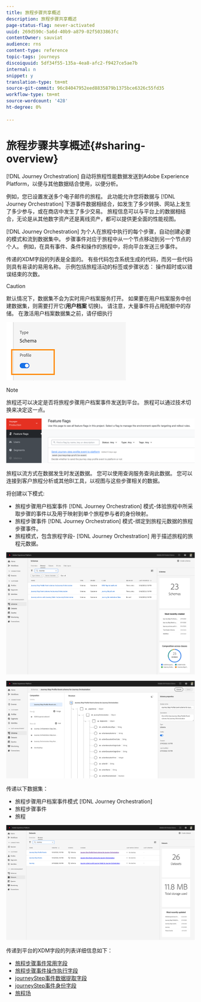 ```yaml
---
title: 旅程步骤共享概述
description: 旅程步骤共享概述
page-status-flag: never-activated
uuid: 269d590c-5a6d-40b9-a879-02f5033863fc
contentOwner: sauviat
audience: rns
content-type: reference
topic-tags: journeys
discoiquuid: 5df34f55-135a-4ea8-afc2-f9427ce5ae7b
internal: n
snippet: y
translation-type: tm+mt
source-git-commit: 96c84047952eed8835879b1375bce6326c55fd35
workflow-type: tm+mt
source-wordcount: '428'
ht-degree: 0%

---
```



# 旅程步骤共享概述{#sharing-overview}

[!DNL Journey Orchestration] 自动将旅程性能数据发送到Adobe Experience Platform，以便与其他数据结合使用，以便分析。

例如，您已设置发送多个电子邮件的旅程。 此功能允许您将数据与 [!DNL Journey Orchestration] 下游事件数据相结合，如发生了多少转换、网站上发生了多少参与，或在商店中发生了多少交易。 旅程信息可以与平台上的数据相结合，无论是从其他数字资产还是离线资产，都可以提供更全面的性能视图。

[!DNL Journey Orchestration] 为个人在旅程中执行的每个步骤，自动创建必要的模式和流到数据集中。 步骤事件对应于旅程中从一个节点移动到另一个节点的个人。 例如，在具有事件、条件和操作的旅程中，将向平台发送三步事件。

传递的XDM字段的列表是全面的。 有些代码包含系统生成的代码，而另一些代码则具有易读的易用名称。 示例包括旅程活动的标签或步骤状态： 操作超时或以错误结束的次数。

>[!CAUTION]
>
>默认情况下，数据集不会为实时用户档案服务打开。 如果要在用户档案服务中创建数据集，则需要打开它(**用户档案** 切换)。 请注意，大量事件将占用配额中的存储。 在激活用户档案数据集之前，请仔细执行
>
>![](../assets/sharing4.png)

>[!NOTE]
>
>旅程还可以决定是否将旅程步骤用户档案事件发送到平台。 旅程可以通过技术切换来决定这一点。
>
>![](../assets/techtoggle.png)

旅程以流方式在数据发生时发送数据。 您可以使用查询服务查询此数据。 您可以连接到客户旅程分析或其他BI工具，以视图与这些步骤相关的数据。

将创建以下模式:

* 旅程步骤用户档案事件 [!DNL Journey Orchestration] 模式-体验旅程中所采取步骤的事件以及用于映射到单个旅程参与者的身份映射。
* 旅程步骤事件 [!DNL Journey Orchestration] 模式-绑定到旅程元数据的旅程步骤事件。
* 旅程模式，包含旅程字段- [!DNL Journey Orchestration] 用于描述旅程的旅程元数据。

![](../assets/sharing1.png)

![](../assets/sharing2.png)

传递以下数据集：

* 旅程步骤用户档案事件模式 [!DNL Journey Orchestration]
* 旅程步骤事件
* 旅程

![](../assets/sharing3.png)

传递到平台的XDM字段的列表详细信息如下：

* [旅程步骤事件常用字段](../building-journeys/sharing-common-fields.md)
* [旅程步骤事件操作执行字段](../building-journeys/sharing-execution-fields.md)
* [journeyStep事件数据提取字段](../building-journeys/sharing-fetch-fields.md)
* [journeyStep事件身份字段](../building-journeys/sharing-identity-fields.md)
* [旅程场](../building-journeys/sharing-journey-fields.md)

